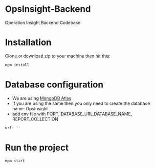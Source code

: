 # OpsInsight-Backend
Operation Insight Backend Codebase

# Installation
Clone or download zip to your machine then hit this:
```javascript
npm install
```
# Database configuration
* We are using [MongoDB Atlas](https://www.mongodb.com/cloud/atlas)
* If you are using the same then you only need to create the database name: OpsInsight
* add env file with PORT, DATABASE_URL,DATABASE_NAME, REPORT_COLLECTION

```javascript
url: ''
```

# Run the project
```javascript
npm start
```
